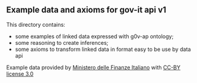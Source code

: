 Example data and axioms for gov-it api v1
---------------------------------------

This directory contains:

- some examples of linked data expressed with g0v-ap ontology;
- some reasoning to create inferences;
- some axioms to transform linked data in format easy to be use by data api


Example data provided by [Ministero delle Finanze Italiano](https://bdap-opendata.mef.gov.it/)
with [CC-BY license 3.0](https://creativecommons.org/licenses/by/3.0/)
